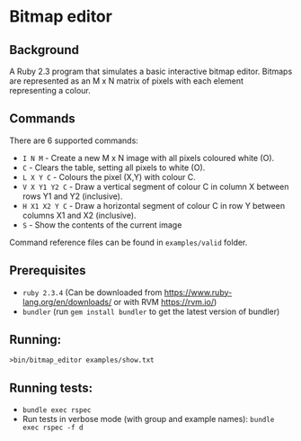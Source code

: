 # Bitmap editor

## Background

A Ruby 2.3 program that simulates a basic interactive bitmap editor. Bitmaps are represented as an M x N matrix of pixels with each element representing a colour.

## Commands

There are 6 supported commands:

- `I N M` - Create a new M x N image with all pixels coloured white (O).
- `C` - Clears the table, setting all pixels to white (O).
- `L X Y C` - Colours the pixel (X,Y) with colour C.
- `V X Y1 Y2 C` - Draw a vertical segment of colour C in column X between rows Y1 and Y2 (inclusive).
- `H X1 X2 Y C` - Draw a horizontal segment of colour C in row Y between columns X1 and X2 (inclusive).
- `S` - Show the contents of the current image

Command reference files can be found in `examples/valid` folder.

## Prerequisites

- `ruby 2.3.4` (Can be downloaded from https://www.ruby-lang.org/en/downloads/ or with RVM https://rvm.io/)
- `bundler` (run `gem install bundler` to get the latest version of bundler)

## Running:

`>bin/bitmap_editor examples/show.txt`

## Running tests:
- `bundle exec rspec`
- Run tests in verbose mode (with group and example names): `bundle exec rspec -f d`
